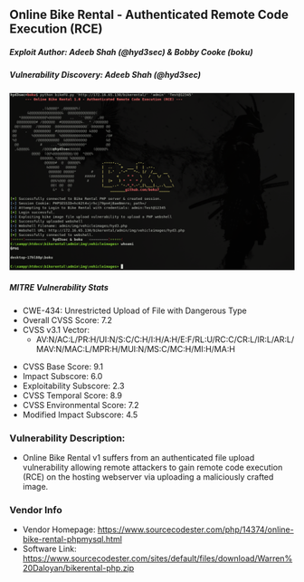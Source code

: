 ## Online Bike Rental - Authenticated Remote Code Execution (RCE)
##### Exploit Author: Adeeb Shah (@hyd3sec) & Bobby Cooke (boku)
##### Vulnerability Discovery: Adeeb Shah (@hyd3sec)
![](img/onlineBikeExploit.png)
##### MITRE Vulnerability Stats
+ CWE-434: Unrestricted Upload of File with Dangerous Type
+ Overall CVSS Score: 7.2 
+ CVSS v3.1 Vector: 
  - AV:N/AC:L/PR:H/UI:N/S:C/C:H/I:H/A:H/E:F/RL:U/RC:C/CR:L/IR:L/AR:L/MAV:N/MAC:L/MPR:H/MUI:N/MS:C/MC:H/MI:H/MA:H
- CVSS Base Score: 9.1
- Impact Subscore: 6.0 
- Exploitability Subscore: 2.3
- CVSS Temporal Score: 8.9 
- CVSS Environmental Score: 7.2 
- Modified Impact Subscore: 4.5
### Vulnerability Description:
+ Online Bike Rental v1 suffers from an authenticated file upload vulnerability allowing remote attackers to gain remote code execution (RCE) on the hosting webserver via uploading a maliciously crafted image.
### Vendor Info
+ Vendor Homepage: https://www.sourcecodester.com/php/14374/online-bike-rental-phpmysql.html
+ Software Link: https://www.sourcecodester.com/sites/default/files/download/Warren%20Daloyan/bikerental-php.zip
